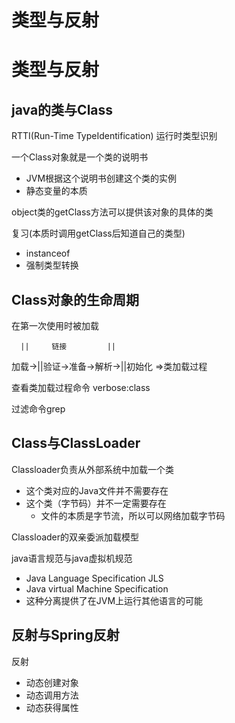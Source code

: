 # 类型与反射


<!--more-->

# 类型与反射
## java的类与Class

RTTI(Run-Time TypeIdentification) 运行时类型识别

一个Class对象就是一个类的说明书

- JVM根据这个说明书创建这个类的实例
- 静态变量的本质

object类的getClass方法可以提供该对象的具体的类

复习(本质时调用getClass后知道自己的类型)
- instanceof
- 强制类型转换 

## Class对象的生命周期

在第一次使用时被加载

      ||     链接         ||
加载->||验证->准备->解析->||初始化     =>类加载过程

查看类加载过程命令 verbose:class

过滤命令grep

## Class与ClassLoader

Classloader负责从外部系统中加载一个类
- 这个类对应的Java文件并不需要存在
- 这个类（字节码）并不一定需要存在
    - 文件的本质是字节流，所以可以网络加载字节码

Classloader的双亲委派加载模型

java语言规范与java虚拟机规范
- Java Language Specification JLS
- Java virtual Machine Specification 
- 这种分离提供了在JVM上运行其他语言的可能

## 反射与Spring反射

反射
- 动态创建对象
- 动态调用方法
- 动态获得属性

